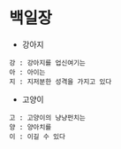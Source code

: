 # 백일장

- 강아지
```
강 : 강아지를 업신여기는
아 : 아이는
지 : 지저분한 성격을 가지고 있다
```

- 고양이
```
고 : 고양이의 냥냥펀치는
양 : 양아치를 
이 : 이길 수 있다
```